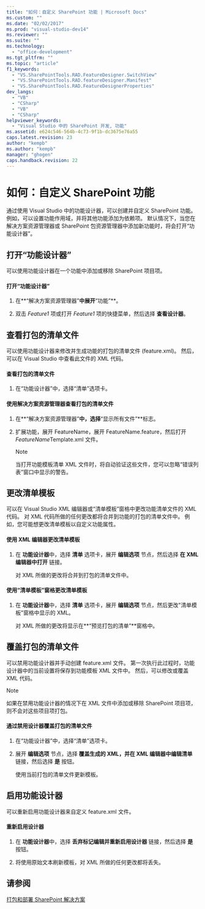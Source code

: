 ```yaml
---
title: "如何：自定义 SharePoint 功能 | Microsoft Docs"
ms.custom: ""
ms.date: "02/02/2017"
ms.prod: "visual-studio-dev14"
ms.reviewer: ""
ms.suite: ""
ms.technology: 
  - "office-development"
ms.tgt_pltfrm: ""
ms.topic: "article"
f1_keywords: 
  - "VS.SharePointTools.RAD.FeatureDesigner.SwitchView"
  - "VS.SharePointTools.RAD.featureDesigner.Manifest"
  - "VS.SharePointTools.RAD.FeatureDesignerProperties"
dev_langs: 
  - "VB"
  - "CSharp"
  - "VB"
  - "CSharp"
helpviewer_keywords: 
  - "Visual Studio 中的 SharePoint 开发, 功能"
ms.assetid: e624c546-564b-4c73-9f1b-dc3675e76a55
caps.latest.revision: 23
author: "kempb"
ms.author: "kempb"
manager: "ghogen"
caps.handback.revision: 22
---
```

# 如何：自定义 SharePoint 功能
  通过使用 Visual Studio 中的功能设计器，可以创建并自定义 SharePoint 功能。  例如，可以设置功能作用域，并将其他功能添加为依赖项。  默认情况下，当您在解决方案资源管理器或 SharePoint 包资源管理器中添加新功能时，将会打开“功能设计器”。  
  
## 打开“功能设计器”  
 可以使用功能设计器在一个功能中添加或移除 SharePoint 项目项。  
  
#### 打开“功能设计器”  
  
1.  在**“解决方案资源管理器”**中展开**“功能”**。  
  
2.  双击 *Feature1* 项或打开 *Feature1* 项的快捷菜单，然后选择 **查看设计器**。  
  
## 查看打包的清单文件  
 可以使用功能设计器来修改并生成功能的打包的清单文件 \(feature.xml\)。  然后，可以在 Visual Studio 中查看此文件的 XML 代码。  
  
#### 查看打包的清单文件  
  
1.  在“功能设计器”中，选择“清单”选项卡。  
  
#### 使用解决方案资源管理器查看打包的清单文件  
  
1.  在**“解决方案资源管理器”**中，选择**“显示所有文件”**标志。  
  
2.  扩展功能，展开 FeatureName，展开 FeatureName.feature，然后打开 *FeatureName*Template.xml 文件。  
  
    > [!NOTE]  
    >  当打开功能模板清单 XML 文件时，将自动验证这些文件，您可以忽略“错误列表”窗口中显示的警告。  
  
## 更改清单模板  
 可以在 Visual Studio XML 编辑器或“清单模板”窗格中更改功能清单文件的 XML 代码。  对 XML 代码所做的任何更改都将合并到功能的打包的清单文件中。  例如，您可能想更改清单模板以自定义功能属性。  
  
#### 使用 XML 编辑器更改清单模板  
  
1.  在 **功能设计器**中，选择 **清单** 选项卡，展开 **编辑选项** 节点，然后选择 **在 XML 编辑器中打开** 链接。  
  
     对 XML 所做的更改将合并到打包的清单文件中。  
  
#### 使用“清单模板”窗格更改清单模板  
  
1.  在 **功能设计器**中，选择 **清单** 选项卡，展开 **编辑选项** 节点，然后更改"清单模板"窗格中显示的 XML。  
  
     对 XML 所做的更改将显示在**“预览打包的清单”**窗格中。  
  
## 覆盖打包的清单文件  
 可以禁用功能设计器并手动创建 feature.xml 文件。  第一次执行此过程时，功能设计器中的当前设置将保存到功能模板 XML 文件中。  然后，可以修改或覆盖 XML 代码。  
  
> [!NOTE]  
>  如果在禁用功能设计器的情况下在 XML 文件中添加或移除 SharePoint 项目项，则不会对这些项目项打包。  
  
#### 通过禁用设计器覆盖打包的清单文件  
  
1.  在“功能设计器”中，选择“清单”选项卡。  
  
2.  展开 **编辑选项** 节点，选择 **覆盖生成的 XML，并在 XML 编辑器中编辑清单** 链接，然后选择 **是** 按钮。  
  
     使用当前打包的清单文件更新模板。  
  
## 启用功能设计器  
 可以重新启用功能设计器来自定义 feature.xml 文件。  
  
#### 重新启用设计器  
  
1.  在 **功能设计器**中，选择 **丢弃标记编辑并重新启用设计器** 链接，然后选择 **是** 按钮。  
  
2.  将使用原始文本刷新模板，对 XML 所做的任何更改都将丢失。  
  
## 请参阅  
 [打包和部署 SharePoint 解决方案](../sharepoint/packaging-and-deploying-sharepoint-solutions.md)  
  
  